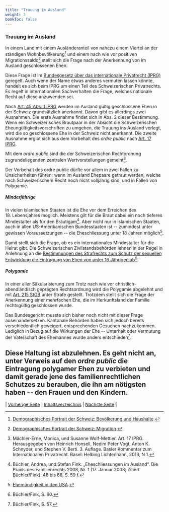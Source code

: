 ```yaml
---
title: "Trauung im Ausland"
weight: 3
bookToc: false
---
```


### Trauung im Ausland

In einem Land mit einem Ausländeranteil von nahezu einem Viertel an der
ständigen Wohnbevölkerung[^1] und einem nach wie vor positiven
Migrationssaldo[^2] stellt sich die Frage nach der Anerkennung von im
Ausland geschlossenen Ehen.

Diese Frage ist im [Bundesgesetz über das internationale Privatrecht
(IPRG)](https://www.fedlex.admin.ch/eli/cc/1988/1776_1776_1776/de) geregelt. Auch wenn der Name etwas anderes vermuten lassen
könnte, handelt es sich beim IPRG um einen Teil des Schweizerischen
Privatrechts. Es regelt in internationalen Sachverhalten die Frage,
welches nationale Recht auf diese anzuwenden sei.

Nach [Art. 45 Abs. 1 IPRG](https://www.fedlex.admin.ch/eli/cc/1988/1776_1776_1776/de#art_45) werden im Ausland gültig geschlossene Ehen in
der Schweiz grundsätzlich anerkannt. Davon gibt es allerdings zwei
Ausnahmen. Die erste Ausnahme findet sich in Abs. 2 dieser Bestimmung.
Wenn ein Schweizerisches Brautpaar in der Absicht die Schweizerischen
Eheungültigkeitsvorschriften zu umgehen, die Trauung ins Ausland
verlegt, wird die so geschlossene Ehe in der Schweiz nicht anerkannt.
Die zweite Ausnahme ergibt sich aus dem Vorbehalt des *ordre public*
nach [Art. 17 IPRG](https://www.fedlex.admin.ch/eli/cc/1988/1776_1776_1776/de#chap_1/sec_3/lvl_V).

Mit dem *ordre public* sind die der Schweizerischen Rechtordnung
zugrundeliegenden zentralen Wertvorstellungen gemeint[^3].

Der Vorbehalt des ordre public dürfte vor allem in zwei Fällen zu
Unsicherheiten führen; wenn im Ausland Ehepaare getraut werden, welche
nach Schweizerischem Recht noch nicht volljährig sind, und in Fällen von
Polygamie.

##### Minderjährige

In vielen islamischen Staaten ist die Ehe vor dem Erreichen des
18. Lebensjahres möglich. Meistens gilt für die Braut dabei ein noch
tieferes Mindestalter als für den Bräutigam[^4]. Aber nicht nur in
islamischen Staaten, auch in allen US-Amerikanischen Bundesstaaten ist
-- zumindest unter gewissen Voraussetzungen -- die Eheschliessung unter
18 Jahren möglich[^usa].

Damit stellt sich die Frage, ob es ein internationales Mindestalter für
die Heirat gibt. Die Schweizerischen Zivilstandsbehörden lehnen in der
Regel in Anlehnung an die [Bestimmungen des Strafrechts zum Schutz der
sexuellen Entwicklung die Eintragung von Ehen von unter 16 Jährigen
ab](https://www.fedlex.admin.ch/eli/cc/54/757_781_799/de#book_2/tit_5/lvl_1/lvl_d4e564)[^5].

##### Polygamie

In einer aller Säkularisierung zum Trotz nach wie vor
christlich-abendländisch geprägten Rechtsordnung wird die Polygamie
abgelehnt und mit [Art. 215 StGB](https://www.fedlex.admin.ch/eli/cc/54/757_781_799/de#art_215) unter Strafe gestellt. Trotzdem stellt
sich die Frage der Anerkennung einer mehrfachen Ehe, die im
Herkunftsland der Familie rechtsgültig geschlossen wurde.

Das Bundesgericht musste sich bisher noch nicht mit dieser Frage
auseinandersetzen. Kantonale Behörden haben sich jedoch bereits
verschiedentlich geweigert, entsprechenden Gesuchen nachzukommen.
Lediglich in Bezug auf die Wirkungen der Ehe -- Unterhalt oder Vermutung
der Vaterschaft des Ehemannes wurde anders entschieden[^6].

Diese Haltung ist abzulehnen. Es geht nicht an, unter Verweis auf den
*ordre public* die Eintragung polygamer Ehen zu verbieten und damit
gerade jene des familienrechtlichen Schutzes zu berauben, die ihn am
nötigsten haben -- den Frauen und den Kindern.
---

| [Vorherige Seite](eheschliessung) | [Inhaltsverzeichnis](../index) |
[Nächste Seite](eheliche_gemeinschaft) |

[^1]: [Demographisches Portrait der Schweiz: Bevölkerung und Haushalte](https://www.swissstats.bfs.admin.ch/collection/ch.admin.bfs.swissstat.de.issue22014792000/article/issue22014792000-04).

[^2]: [Demographisches Portrait der Schweiz: Migration](https://www.swissstats.bfs.admin.ch/collection/ch.admin.bfs.swissstat.de.issue22014792000/article/issue22014792000-09).

[^3]: Mächler-Erne, Monica, und Susanne Wolf-Mettier. Art. 17 IPRG. Herausgegeben von Heinrich Honsell, Nedim Peter Vogt, Anton K. Schnyder, und Stephen V. Berti. 3. Auflage. Basler Kommentar zum Internationalen Privatrecht. Basel: Helbing Lichtenhahn, 2013, N 1.

[^4]: Büchler, Andrea, und Stefan Fink. „Eheschliessungen im Ausland“.
    Die Praxis des Familienrechts 2008, Nr. 1 (17. Januar 2008; Zitiert Büchler/Fink): 48
    bis 68, S. 59 f.

[^5]: Büchler/Fink, S. 60.

[^6]: Büchler/Fink, S. 57.

[^usa]: [Ehemündigkeit in den USA](https://de.wikipedia.org/wiki/Ehem%C3%BCndigkeit_in_den_USA).